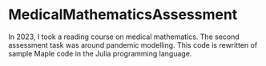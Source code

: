 # MedicalMathematicsAssessment
 In 2023, I took a reading course on medical mathematics. The second assessment task was around pandemic modelling. This code is rewritten of sample Maple code in the Julia programming language. 
